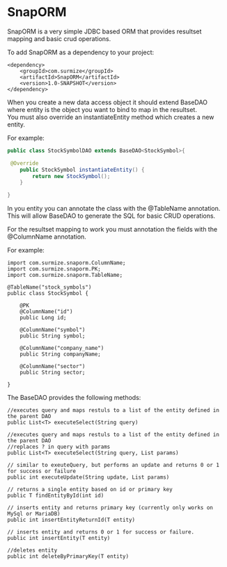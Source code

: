 SnapORM
=======

SnapORM is a very simple JDBC based ORM that provides resultset mapping and basic crud operations.

To add SnapORM as a dependency to your project:
```
<dependency>
    <groupId>com.surmize</groupId>
    <artifactId>SnapORM</artifactId>
    <version>1.0-SNAPSHOT</version>
</dependency>
```
When you create a new data access object it should extend BaseDAO<entity> where entity is the object you want to bind to map in the resultset.  
You must also override an instantiateEntity method which creates a new entity.

For example:
```java
public class StockSymbolDAO extends BaseDAO<StockSymbol>{

 @Override
    public StockSymbol instantiateEntity() {
        return new StockSymbol();
    }

}
```

In you entity you can annotate the class with the @TableName annotation.  This will allow BaseDAO to generate the SQL for basic CRUD operations.

For the resultset mapping to work you must annotation the fields with the @ColumnName annotation.

For example:
```
import com.surmize.snaporm.ColumnName;
import com.surmize.snaporm.PK;
import com.surmize.snaporm.TableName;

@TableName("stock_symbols")
public class StockSymbol {

    @PK
    @ColumnName("id")
    public Long id;
    
    @ColumnName("symbol")
    public String symbol;
    
    @ColumnName("company_name")
    public String companyName;
    
    @ColumnName("sector")
    public String sector;
            
}
```

The BaseDAO provides the following methods:
```
//executes query and maps restuls to a list of the entity defined in the parent DAO
public List<T> executeSelect(String query)

//executes query and maps restuls to a list of the entity defined in the parent DAO
//replaces ? in query with params
public List<T> executeSelect(String query, List params)

// similar to exeuteQuery, but performs an update and returns 0 or 1 for success or failure
public int executeUpdate(String update, List params)

// returns a single entity based on id or primary key
public T findEntityById(int id)

// inserts entity and returns primary key (currently only works on MySql or MariaDB)
public int insertEntityReturnId(T entity)

// inserts entity and returns 0 or 1 for success or failure.
public int insertEntity(T entity)

//deletes entity
public int deleteByPrimaryKey(T entity)
